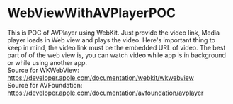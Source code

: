 # WebViewWithAVPlayerPOC
This is POC of AVPlayer using WebKit. Just provide the video link, Media player loads in Web view and plays the video. Here's important thing to keep in mind, the video link must be the embedded URL of video. The best part of of the web view is, you can watch video while app is in background or while using another app.<br />
Source for WKWebView: https://developer.apple.com/documentation/webkit/wkwebview <br />
Source for AVFoundation: https://developer.apple.com/documentation/avfoundation/avplayer
